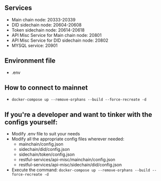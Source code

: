 ## Services
- Main chain node: 20333-20339
- DID sidechain node: 20604-20608
- Token sidechain node: 20614-20618
- API Misc Service for Main chain node: 20801
- API Misc Service for DID sidechain node: 20802
- MYSQL service: 20901

## Environment file
- .env

## How to connect to mainnet
- `docker-compose up --remove-orphans --build --force-recreate -d`

## If you're a developer and want to tinker with the configs yourself:
- Modify .env file to suit your needs
- Modify all the appropriate config files wherever needed:
    - mainchain/config.json
    - sidechain/did/config.json
    - sidechain/token/config.json
    - restful-services/api-misc/mainchain/config.json
    - restful-services/api-misc/sidechain/did/config.json
- Execute the command: `docker-compose up --remove-orphans --build --force-recreate -d`